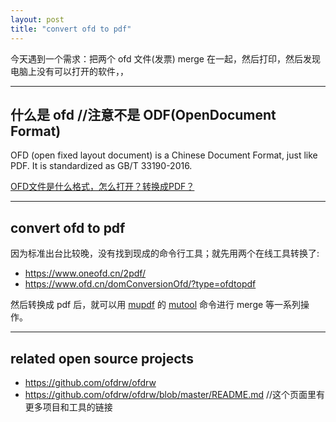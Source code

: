 ```yaml
---
layout: post
title: "convert ofd to pdf"
---
```


今天遇到一个需求：把两个 ofd 文件(发票) merge 在一起，然后打印，然后发现电脑上没有可以打开的软件，，

---
## 什么是 ofd //注意不是 ODF(OpenDocument Format)

OFD (open fixed layout document) is a Chinese Document Format, just like PDF. It is standardized as GB/T 33190-2016.  

[OFD文件是什么格式，怎么打开？转换成PDF？](https://zhuanlan.zhihu.com/p/150242512)


---
## convert ofd to pdf  

因为标准出台比较晚，没有找到现成的命令行工具；就先用两个在线工具转换了:  
- https://www.oneofd.cn/2pdf/
- https://www.ofd.cn/domConversionOfd/?type=ofdtopdf  

然后转换成 pdf 后，就可以用 [mupdf](https://mupdf.com/) 的 [mutool](https://mupdf.readthedocs.io/en/latest/mutool-convert.html) 命令进行 merge 等一系列操作。


---
## related open source projects  

- https://github.com/ofdrw/ofdrw
- https://github.com/ofdrw/ofdrw/blob/master/README.md    //这个页面里有更多项目和工具的链接
